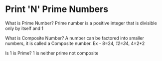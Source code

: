 # Print 'N' Prime Numbers

What is Prime Number?
Prime number is a positive integer that is divisible only by itself and 1

What is Composite Number?
A number can be factored into smaller numbers, it is called a Composite number.
Ex - 8=2*4, 12=3*4, 4=2*2

Is 1 is Prime?
1 is neither prime not composite
